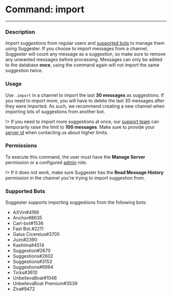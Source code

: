 # Command: import
---
### Description
Import suggestions from regular users and [supported bots](admin/import.md?id=supported-bots) to manage them using Suggester. If you choose to import messages from a channel, Suggester will count any message as a suggestion, so make sure to remove any unwanted messages before processing. Messages can only be added to the database **once**, using the command again will not import the same suggestion twice.

### Usage
Use `.import` in a channel to import the last **30 messages** as suggestions. If you need to import more, you will have to delete the last 30 messages after they were imported. As such, we recommend creating a new channel when importing lots of suggestions from another bot.

!> If you need to import more suggestions at once, our [support team](https://suggester.js.org/support) can temporarily raise the limit to **100 messages**. Make sure to provide your [server id](https://dis.gd/findmyid) when contacting us about higher limits. 

### Permissions
To execute this command, the user must have the **Manage Server** permission or a configured [admin](/config/adminroles.md) role.

!> If it does not work, make sure Suggester has the **Read Message History** permission in the channel you're trying to import suggestion from.

### Supported Bots
Suggester supports importing suggestions from the following bots:

- AXVin#4169
- Anchor#8635
- Carl-bot#1536
- Fast Bot.#2211
- Gaius Cicereius#3705 
- Juzo#2390
- Kashima#4514
- Suggestion#2670
- Suggestions#2602
- Suggestions#3153
- Suggestions#6994
- Ticks#3610
- UnbelievaBoat#1046
- UnbelievaBoat Premium#3539
- Zira#9472
